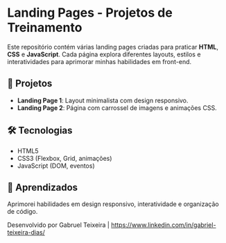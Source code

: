 # Landing Pages - Projetos de Treinamento

Este repositório contém várias landing pages criadas para praticar **HTML**, **CSS** e **JavaScript**. Cada página explora diferentes layouts, estilos e interatividades para aprimorar minhas habilidades em front-end.

## 🚀 Projetos
- **Landing Page 1**: Layout minimalista com design responsivo.
- **Landing Page 2**: Página com carrossel de imagens e animações CSS.


## 🛠 Tecnologias
- HTML5
- CSS3 (Flexbox, Grid, animações)
- JavaScript (DOM, eventos)

## 📝 Aprendizados
Aprimorei habilidades em design responsivo, interatividade e organização de código.

Desenvolvido por Gabruel Teixeira | https://www.linkedin.com/in/gabriel-teixeira-dias/
